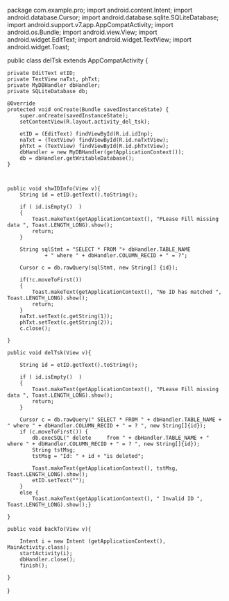 package com.example.pro;
import android.content.Intent;
import android.database.Cursor;
import android.database.sqlite.SQLiteDatabase;
import android.support.v7.app.AppCompatActivity;
import android.os.Bundle;
import android.view.View;
import android.widget.EditText;
import android.widget.TextView;
import android.widget.Toast;

public class delTsk extends AppCompatActivity {

    private EditText etID;
    private TextView naTxt, phTxt;
    private MyDBHandler dbHandler;
    private SQLiteDatabase db;

    @Override
    protected void onCreate(Bundle savedInstanceState) {
        super.onCreate(savedInstanceState);
        setContentView(R.layout.activity_del_tsk);

        etID = (EditText) findViewById(R.id.idInp);
        naTxt = (TextView) findViewById(R.id.naTxtView);
        phTxt = (TextView) findViewById(R.id.phTxtView);
        dbHandler = new MyDBHandler(getApplicationContext());
        db = dbHandler.getWritableDatabase();
    }



    public void shwIDInfo(View v){
        String id = etID.getText().toString();

        if ( id.isEmpty()  )
        {
            Toast.makeText(getApplicationContext(), "PLease Fill missing data ", Toast.LENGTH_LONG).show();
            return;
        }

        String sqlStmt = "SELECT * FROM "+ dbHandler.TABLE_NAME
                + " where " + dbHandler.COLUMN_RECID + " = ?";

        Cursor c = db.rawQuery(sqlStmt, new String[] {id});

        if(!c.moveToFirst())
        {
            Toast.makeText(getApplicationContext(), "No ID has matched ", Toast.LENGTH_LONG).show();
            return;
        }
        naTxt.setText(c.getString(1));
        phTxt.setText(c.getString(2));
        c.close();

    }

    public void delTsk(View v){

        String id = etID.getText().toString();

        if ( id.isEmpty()  )
        {
            Toast.makeText(getApplicationContext(), "PLease Fill missing data ", Toast.LENGTH_LONG).show();
            return;
        }

        Cursor c = db.rawQuery(" SELECT * FROM " + dbHandler.TABLE_NAME + " where " + dbHandler.COLUMN_RECID + " = ? ", new String[]{id});
        if (c.moveToFirst()) {
            db.execSQL(" delete     from " + dbHandler.TABLE_NAME + " where " + dbHandler.COLUMN_RECID + " = ? ", new String[]{id});
            String tstMsg;
            tstMsg = "Id: " + id + "is deleted";

            Toast.makeText(getApplicationContext(), tstMsg, Toast.LENGTH_LONG).show();
            etID.setText("");
        }
        else {
            Toast.makeText(getApplicationContext(), " Invalid ID ", Toast.LENGTH_LONG).show();}

    }

    public void backTo(View v){

        Intent i = new Intent (getApplicationContext(), MainActivity.class);
        startActivity(i);
        dbHandler.close();
        finish();

    }
}
